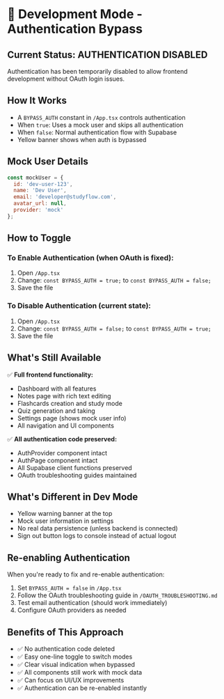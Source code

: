 # 🚨 Development Mode - Authentication Bypass

## Current Status: AUTHENTICATION DISABLED

Authentication has been temporarily disabled to allow frontend development without OAuth login issues.

## How It Works

- A `BYPASS_AUTH` constant in `/App.tsx` controls authentication
- When `true`: Uses a mock user and skips all authentication
- When `false`: Normal authentication flow with Supabase
- Yellow banner shows when auth is bypassed

## Mock User Details

```javascript
const mockUser = {
  id: 'dev-user-123',
  name: 'Dev User',
  email: 'developer@studyflow.com',
  avatar_url: null,
  provider: 'mock'
};
```

## How to Toggle

### To Enable Authentication (when OAuth is fixed):
1. Open `/App.tsx`
2. Change: `const BYPASS_AUTH = true;` to `const BYPASS_AUTH = false;`
3. Save the file

### To Disable Authentication (current state):
1. Open `/App.tsx`  
2. Change: `const BYPASS_AUTH = false;` to `const BYPASS_AUTH = true;`
3. Save the file

## What's Still Available

✅ **Full frontend functionality:**
- Dashboard with all features
- Notes page with rich text editing
- Flashcards creation and study mode
- Quiz generation and taking
- Settings page (shows mock user info)
- All navigation and UI components

✅ **All authentication code preserved:**
- AuthProvider component intact
- AuthPage component intact
- All Supabase client functions preserved
- OAuth troubleshooting guides maintained

## What's Different in Dev Mode

- Yellow warning banner at the top
- Mock user information in settings
- No real data persistence (unless backend is connected)
- Sign out button logs to console instead of actual logout

## Re-enabling Authentication

When you're ready to fix and re-enable authentication:

1. Set `BYPASS_AUTH = false` in `/App.tsx`
2. Follow the OAuth troubleshooting guide in `/OAUTH_TROUBLESHOOTING.md`
3. Test email authentication (should work immediately)
4. Configure OAuth providers as needed

## Benefits of This Approach

- ✅ No authentication code deleted
- ✅ Easy one-line toggle to switch modes
- ✅ Clear visual indication when bypassed
- ✅ All components still work with mock data
- ✅ Can focus on UI/UX improvements
- ✅ Authentication can be re-enabled instantly